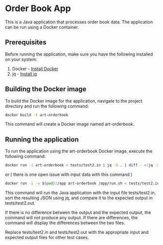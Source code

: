 # Order Book App

This is a Java application that processes order book data. The application can be run using a Docker container.

## Prerequisites

Before running the application, make sure you have the following installed on your system:

1. Docker - [Install Docker](https://docs.docker.com/get-docker/)
2. jq - [Install jq](https://stedolan.github.io/jq/download/)

## Building the Docker image

To build the Docker image for the application, navigate to the project directory and run the following command:

```bash
docker build -t art-orderbook 
```
This command will create a Docker image named art-orderbook.

## Running the application

To run the application using the art-orderbook Docker image, execute the following command:

```bash
docker run -i art-orderbook < tests/test2.in | jq -S . | diff - <(jq -S . tests/test2.out)
```
or ( there is one open issue with input data with this command )
```bash
docker run -i -v $(pwd):/app art-orderbook /app/run.sh < tests/test2.in | jq -S . | diff - <(jq -S . tests/test2.out)
```

This command will run the Java application with the input file tests/test2.in, sort the resulting JSON using jq, and compare it to the expected output in tests/test2.out.

If there is no difference between the output and the expected output, the command will not produce any output. If there are differences, the command will display the differences between the two files.

Replace tests/test2.in and tests/test2.out with the appropriate input and expected output files for other test cases.




